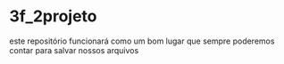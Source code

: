 # 3f_2projeto
este repositório funcionará como um bom lugar que sempre poderemos contar para salvar nossos arquivos
